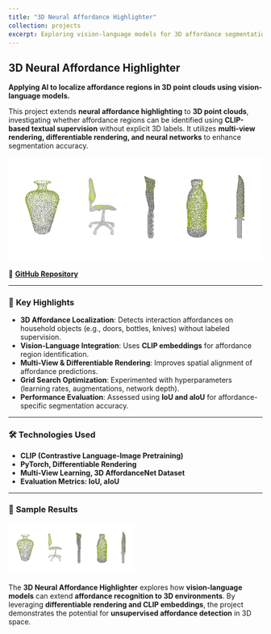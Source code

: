 ```yaml
---
title: "3D Neural Affordance Highlighter"
collection: projects
excerpt: Exploring vision-language models for 3D affordance segmentation using CLIP-based textual supervision. <br/><br/> ![](/images/affordance.png)
---
```


## 3D Neural Affordance Highlighter
**Applying AI to localize affordance regions in 3D point clouds using vision-language models.**  

This project extends **neural affordance highlighting** to **3D point clouds**, investigating whether affordance regions can be identified using **CLIP-based textual supervision** without explicit 3D labels. It utilizes **multi-view rendering, differentiable rendering, and neural networks** to enhance segmentation accuracy.

![](/images/affordance.png)

📌 **[GitHub Repository](https://github.com/MelDashti/3D-Neural-Affordance-Highlighter)**  

---

### 🔹 **Key Highlights**
- **3D Affordance Localization**: Detects interaction affordances on household objects (e.g., doors, bottles, knives) without labeled supervision.
- **Vision-Language Integration**: Uses **CLIP embeddings** for affordance region identification.
- **Multi-View & Differentiable Rendering**: Improves spatial alignment of affordance predictions.
- **Grid Search Optimization**: Experimented with hyperparameters (learning rates, augmentations, network depth).
- **Performance Evaluation**: Assessed using **IoU and aIoU** for affordance-specific segmentation accuracy.

---

### 🛠 **Technologies Used**
- **CLIP (Contrastive Language-Image Pretraining)**
- **PyTorch, Differentiable Rendering**
- **Multi-View Learning, 3D AffordanceNet Dataset**
- **Evaluation Metrics: IoU, aIoU**
---

### 📸 **Sample Results**
<img src="/images/affordance.png" width="250"/>  


The **3D Neural Affordance Highlighter** explores how **vision-language models** can extend **affordance recognition to 3D environments**. By leveraging **differentiable rendering and CLIP embeddings**, the project demonstrates the potential for **unsupervised affordance detection** in 3D space.

